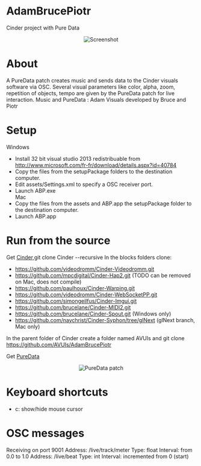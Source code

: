 AdamBrucePiotr
==============

Cinder project with Pure Data
<p align="center">
  <img src="http://www.batchass.fr/reymenta/abp.jpg" alt="Screenshot"/>
</p>

About
=====
A PureData patch creates music and sends data to the Cinder visuals software via OSC.
Several visual parameters like color, alpha, zoom, repetition of objects, tempo are given by the PureData patch for live interaction.
Music and PureData : Adam
Visuals developed by Bruce and Piotr

Setup
=====
Windows
- Install 32 bit visual studio 2013 redistribuable from http://www.microsoft.com/fr-fr/download/details.aspx?id=40784
- Copy the files from the setupPackage folders to the destination computer.
- Edit assets/Settings.xml to specify a OSC receiver port.
- Launch ABP.exe<br />
Mac
- Copy the files from the assets and ABP.app the setupPackage folder to the destination computer.
- Launch ABP.app

Run from the source
===================

Get [Cinder](https://github.com/cinder/Cinder),git clone Cinder --recursive
In the blocks folders clone:
- https://github.com/videodromm/Cinder-Videodromm.git
- https://github.com/mpcdigital/Cinder-Hap2.git (TODO can be removed on Mac, does not compile)
- https://github.com/paulhoux/Cinder-Warping.git
- https://github.com/videodromm/Cinder-WebSocketPP.git
- https://github.com/simongeilfus/Cinder-Imgui.git
- https://github.com/brucelane/Cinder-MIDI2.git
- https://github.com/brucelane/Cinder-Spout.git (Windows only)
- https://github.com/naychrist/Cinder-Syphon/tree/glNext (glNext branch, Mac only)

In the parent folder of Cinder create a folder named AVUIs and git clone https://github.com/AVUIs/AdamBrucePiotr

Get [PureData](http://puredata.info/)
<p align="center">
  <img src="http://www.batchass.fr/reymenta/puredata.jpg" alt="PureData patch"/>
</p>

Keyboard shortcuts
==================
- c: show/hide mouse cursor

OSC messages
============
Receiving on port 9001
Address: /live/track/meter Type: float Interval: from 0.0 to 1.0
Address: /live/beat Type: int Interval: incremented from 0 (start)  